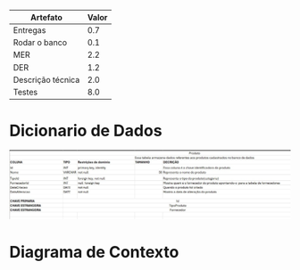 | Artefato                 | Valor |
|--------------------------|-------|
| Entregas                 | 0.7   |
| Rodar o banco            | 0.1   |
| MER                      | 2.2   |
| DER                      | 1.2   |
| Descrição técnica        | 2.0   |
| Testes                   | 8.0   |

# Dicionario de Dados

<img src="../imgs/dicionario-de-dados.jfif" />

# Diagrama de Contexto